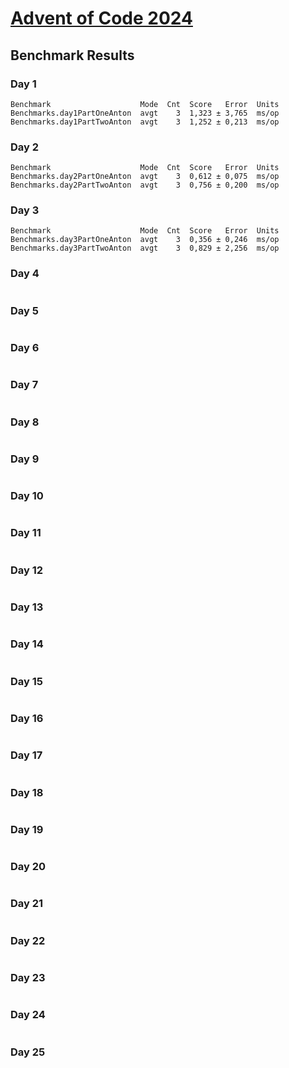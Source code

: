 # [Advent of Code 2024](https://adventofcode.com/2024)

## Benchmark Results
### Day 1
```
Benchmark                    Mode  Cnt  Score   Error  Units
Benchmarks.day1PartOneAnton  avgt    3  1,323 ± 3,765  ms/op
Benchmarks.day1PartTwoAnton  avgt    3  1,252 ± 0,213  ms/op
```
### Day 2
```
Benchmark                    Mode  Cnt  Score   Error  Units
Benchmarks.day2PartOneAnton  avgt    3  0,612 ± 0,075  ms/op
Benchmarks.day2PartTwoAnton  avgt    3  0,756 ± 0,200  ms/op
```
### Day 3
```
Benchmark                    Mode  Cnt  Score   Error  Units
Benchmarks.day3PartOneAnton  avgt    3  0,356 ± 0,246  ms/op
Benchmarks.day3PartTwoAnton  avgt    3  0,829 ± 2,256  ms/op
```
### Day 4
```

```
### Day 5
```

```
### Day 6
```

```
### Day 7
```

```
### Day 8
```

```
### Day 9
```

```
### Day 10
```

```
### Day 11
```

```
### Day 12
```

```
### Day 13
```

```
### Day 14
```

```
### Day 15
```

```
### Day 16
```

```
### Day 17
```

```
### Day 18
```

```
### Day 19
```

```
### Day 20
```

```
### Day 21
```

```
### Day 22
```

```
### Day 23
```

```
### Day 24
```

```
### Day 25
```

```